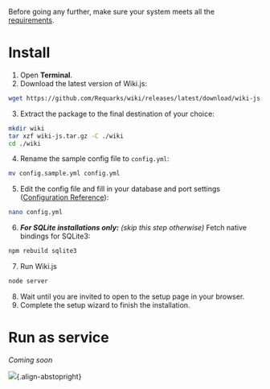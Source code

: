 Before going any further, make sure your system meets all the [requirements](/install/requirements).

# Install

1. Open **Terminal**.
2. Download the latest version of Wiki.js:
  ```bash
  wget https://github.com/Requarks/wiki/releases/latest/download/wiki-js.tar.gz
  ```
3. Extract the package to the final destination of your choice:
  ```bash
  mkdir wiki
  tar xzf wiki-js.tar.gz -C ./wiki
  cd ./wiki
  ```
4. Rename the sample config file to `config.yml`:
  ```bash
  mv config.sample.yml config.yml
  ```
5. Edit the config file and fill in your database and port settings ([Configuration Reference](/install/config)):
  ```bash
  nano config.yml
  ```
6. ***For SQLite installations only:*** *(skip this step otherwise)* Fetch native bindings for SQLite3:
  ```bash
  npm rebuild sqlite3
  ```

7. Run Wiki.js
  ```bash
  node server
  ```
8. Wait until you are invited to open to the setup page in your browser.
9. Complete the setup wizard to finish the installation.

# Run as service

*Coming soon*

![](https://a.icons8.com/eSUcnrow/jfIq9Q/svg.svg){.align-abstopright}
